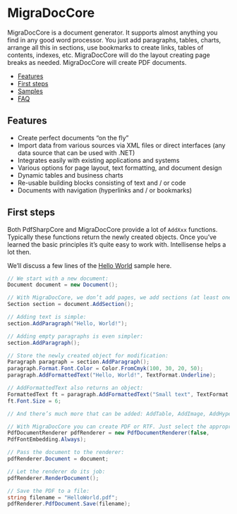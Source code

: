 # MigraDocCore

MigraDocCore is a document generator.
It supports almost anything you find in any good word processor.
You just add paragraphs, tables, charts, arrange all this in sections, use bookmarks to create links, tables of contents, indexes, etc.
MigraDocCore will do the layout creating page breaks as needed.
MigraDocCore will create PDF documents.

* [Features](#features)
* [First steps](#first-steps)
* [Samples](samples/index.md)
* [FAQ](faq.md)


## Features

* Create perfect documents “on the fly”
* Import data from various sources via XML files or direct interfaces (any data source that can be used with .NET)
* Integrates easily with existing applications and systems
* Various options for page layout, text formatting, and document design
* Dynamic tables and business charts
* Re-usable building blocks consisting of text and / or code
* Documents with navigation (hyperlinks and / or bookmarks)


## First steps

Both PdfSharpCore and MigraDocCore provide a lot of `AddXxx` functions.
Typically these functions return the newly created objects. Once you’ve learned the basic principles it’s quite easy to work with.
Intellisense helps a lot then.

We’ll discuss a few lines of the [Hello World](samples/HelloWorld.md) sample here.

```cs
// We start with a new document:
Document document = new Document();

// With MigraDocCore, we don’t add pages, we add sections (at least one):
Section section = document.AddSection();

// Adding text is simple:
section.AddParagraph("Hello, World!");

// Adding empty paragraphs is even simpler:
section.AddParagraph();

// Store the newly created object for modification:
Paragraph paragraph = section.AddParagraph();
paragraph.Format.Font.Color = Color.FromCmyk(100, 30, 20, 50);
paragraph.AddFormattedText("Hello, World!", TextFormat.Underline);

// AddFormattedText also returns an object:
FormattedText ft = paragraph.AddFormattedText("Small text", TextFormat.Bold);
ft.Font.Size = 6;

// And there’s much more that can be added: AddTable, AddImage, AddHyperlink, AddBookmark, AddPageField, AddPageBreak, ...

// With MigraDocCore you can create PDF or RTF. Just select the appropriate renderer:
PdfDocumentRenderer pdfRenderer = new PdfDocumentRenderer(false,
PdfFontEmbedding.Always);

// Pass the document to the renderer:
pdfRenderer.Document = document;

// Let the renderer do its job:
pdfRenderer.RenderDocument();

// Save the PDF to a file:
string filename = "HelloWorld.pdf";
pdfRenderer.PdfDocument.Save(filename);
```
